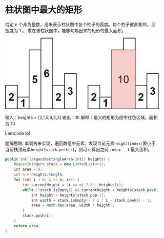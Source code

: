# 柱状图中最大的矩形

给定 n 个非负整数，用来表示柱状图中各个柱子的高度。每个柱子彼此相邻，且宽度为 1 。
求在该柱状图中，能够勾勒出来的矩形的最大面积。

![alt text](image.png)

输入：heights = [2,1,5,6,2,3]
输出：10
解释：最大的矩形为图中红色区域，面积为 10

Leetcode 84.

题解思路: 单调栈来实现，遍历数组中元素。发现当前元素`height[index]`要小于当前栈顶元素`height[stack.peek()]`，则可计算出之前 `index - 1` 最大面积。

```java
public int largestRectangleArea(int[] heights) {
    Deque<Integer> stack = new LinkedList<>();
    int area = 0;
    int n = heights.length;
    for (int i = 0; i <= n; i++) {
        int currentHeight = (i == n) ? 0 : heights[i]; 
        while (!stack.isEmpty() && currentHeight < heights[stack.peek()]) {
            int height = heights[stack.pop()];
            int width = stack.isEmpty() ? i : i - stack.peek() - 1;
            area = Math.max(area, width * height);
        }
        stack.push(i);
    }
    return area;
}
```